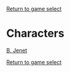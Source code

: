 [Return to game select](../index.md)  

# Characters

[B. Jenet](./B.%20Jenet.md)  

[Return to game select](../index.md)  
